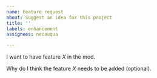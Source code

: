 ```yaml
---
name: Feature request
about: Suggest an idea for this project
title: ''
labels: enhancement
assignees: necauqua

---
```


I want to have feature *X* in the mod.

Why do I think the feature *X* needs to be added (optional).
